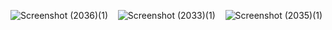 ![Screenshot (2036)(1)](https://github.com/farahassaf-25/weather_forecast_app/assets/112881147/6fbd555c-f7b7-4c63-8a35-bfd0b3018089)&nbsp;&nbsp;&nbsp;&nbsp;![Screenshot (2033)(1)](https://github.com/farahassaf-25/weather_forecast_app/assets/112881147/0102b5b6-056f-4ece-965e-1eb4412ef84d)&nbsp;&nbsp;&nbsp;&nbsp;![Screenshot (2035)(1)](https://github.com/farahassaf-25/weather_forecast_app/assets/112881147/af11a821-0d7f-4f97-b9bf-62da9ccf68a6)
